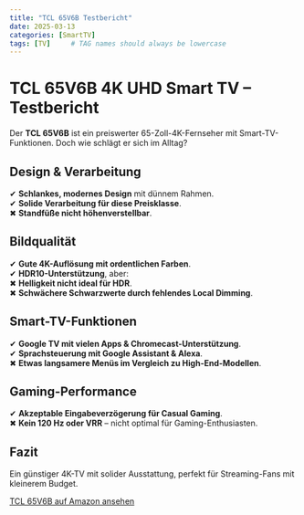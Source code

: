 ```yaml
---
title: "TCL 65V6B Testbericht"
date: 2025-03-13
categories: [SmartTV]
tags: [TV]     # TAG names should always be lowercase
---
```


# TCL 65V6B 4K UHD Smart TV – Testbericht

Der **TCL 65V6B** ist ein preiswerter 65-Zoll-4K-Fernseher mit Smart-TV-Funktionen. Doch wie schlägt er sich im Alltag?

## Design & Verarbeitung

✔ **Schlankes, modernes Design** mit dünnem Rahmen.  
✔ **Solide Verarbeitung für diese Preisklasse**.  
✖ **Standfüße nicht höhenverstellbar**.

## Bildqualität

✔ **Gute 4K-Auflösung mit ordentlichen Farben**.  
✔ **HDR10-Unterstützung**, aber:  
✖ **Helligkeit nicht ideal für HDR**.  
✖ **Schwächere Schwarzwerte durch fehlendes Local Dimming**.

## Smart-TV-Funktionen

✔ **Google TV mit vielen Apps & Chromecast-Unterstützung**.  
✔ **Sprachsteuerung mit Google Assistant & Alexa**.  
✖ **Etwas langsamere Menüs im Vergleich zu High-End-Modellen**.

## Gaming-Performance

✔ **Akzeptable Eingabeverzögerung für Casual Gaming**.  
✖ **Kein 120 Hz oder VRR** – nicht optimal für Gaming-Enthusiasten.

## Fazit

Ein günstiger 4K-TV mit solider Ausstattung, perfekt für Streaming-Fans mit kleinerem Budget.

[TCL 65V6B auf Amazon ansehen](https://www.amazon.de/dp/B0CXF5T15J)
